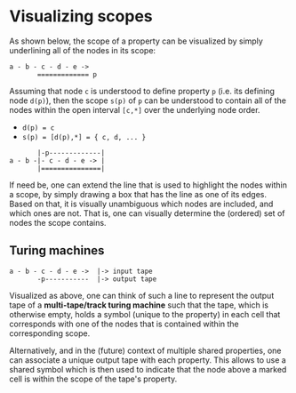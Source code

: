 
<!-- ======================================================================= -->
# Visualizing scopes

As shown below, the scope of a property can be visualized by simply underlining
all of the nodes in its scope:

```
a - b - c - d - e ->
       ============= p
```

Assuming that node `c` is understood to define property `p` (i.e. its defining
node `d(p)`), then the scope `s(p)` of `p` can be understood to contain all of
the nodes within the open interval `[c,*]` over the underlying node order.

* `d(p) = c`
* `s(p) = [d(p),*] = { c, d, ... }`

```
       |-p-------------|
a - b -|- c - d - e -> |
       |===============|
```

If need be, one can extend the line that is used to highlight the nodes within
a scope, by simply drawing a box that has the line as one of its edges. Based
on that, it is visually unambiguous which nodes are included, and which ones
are not. That is, one can visually determine the (ordered) set of nodes the
scope contains.

<!-- ======================================================================= -->
## Turing machines

```
a - b - c - d - e ->  |-> input tape
       -p-----------  |-> output tape
```

Visualized as above, one can think of such a line to represent the output tape
of a **multi-tape/track turing machine** such that the tape, which is otherwise
empty, holds a symbol (unique to the property) in each cell that corresponds
with one of the nodes that is contained within the corresponding scope.

Alternatively, and in the (future) context of multiple shared properties, one
can associate a unique output tape with each property. This allows to use a
shared symbol which is then used to indicate that the node above a marked cell
is within the scope of the tape's property.

